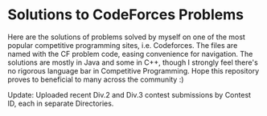 # Solutions to CodeForces Problems  
Here are the solutions of problems solved by myself on one of the most popular competitive programming sites, i.e. Codeforces. The files are named with the CF problem code, easing convenience for navigation. The solutions are mostly in Java and some in C++, though I strongly feel there's no rigorous language bar in Competitive Programming. Hope this repository proves to beneficial to many across the community :)


Update: Uploaded recent Div.2 and Div.3 contest submissions by Contest ID, each in separate Directories.

